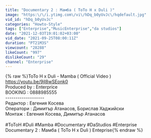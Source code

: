 ```yaml
---
title: "Documentary 2 : Мамба ( ToTo H x Duli )"
image: "https:\/\/i.ytimg.com\/vi\/hDq_b0yUvJc\/hqdefault.jpg"
vid_id: "hDq_b0yUvJc"
categories: "Howto-Style"
tags: ["Enterprise","MusicEnterprise","da studios"]
date: "2021-12-03T19:01:02+03:00"
vid_date: "2021-09-25T08:00:11Z"
duration: "PT21M3S"
viewcount: "28288"
likeCount: "997"
dislikeCount: "29"
channel: "Enterprise"
---
```

{% raw %}ToTo H x Duli - Mamba ( Official Video ) <a rel="nofollow" target="blank" href="https://youtu.be/9jI8wSEonk0">https://youtu.be/9jI8wSEonk0</a><br />Produced by : Enterprice<br />BOOKING : 0888985555<br />-------------------<br />Редактор : Евгения Косева <br />Оператори : Димитър Атанасов, Борислав Хаджийски<br />Монтаж : Евгения Косева, Димитър Атанасов <br /><br />#ToToH  #Duli  #Mamba #Documentary #DaStudios #Enterprise<br />Documentary 2 : Мамба ( ToTo H x Duli ) Enteprise{% endraw %}
